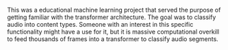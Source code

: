 This was a educational machine learning project that served the purpose of getting familiar with the transformer architecture.
The goal was to classify audio into content types.
Someone with an interest in this specific functionality might have a use for it, but it is massive computational overkill to feed thousands of frames into a transformer to classify audio segments.
